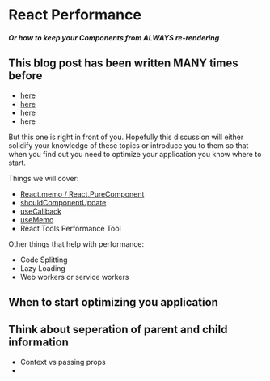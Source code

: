 # React Performance
##### Or how to keep your Components from ALWAYS re-rendering
## This blog post has been written MANY times before
* [here](https://reactjs.org/docs/optimizing-performance.html#profiling-components-with-the-chrome-performance-tab)
* [here](https://www.smashingmagazine.com/2020/07/methods-performance-react-apps/)
* [here](https://dmitripavlutin.com/use-react-memo-wisely/) 
* here

But this one is right in front of you. Hopefully this discussion will either solidify your knowledge of these topics or introduce you to them so that when you find out you need to optimize your application you know where to start. 

Things we will cover:

* [React.memo / React.PureComponent ](https://nodejs.org)
* [shouldComponentUpdate](https://www.npmjs.com/package/markdown-it)
* [useCallback](/docs/editor/tasks)
* [useMemo](/docs/editor/tasks)
* React Tools Performance Tool

Other things that help with performance:

* Code Splitting 
* Lazy Loading
* Web workers or service workers


## When to start optimizing you application

## Think about seperation of parent and child information
  - Context vs passing props
  - 
## 